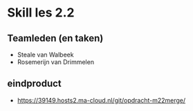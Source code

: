 # Skill les 2.2

## Teamleden (en taken)
- Steale van Walbeek
- Rosemerijn van Drimmelen

## eindproduct
- https://39149.hosts2.ma-cloud.nl/git/opdracht-m22merge/